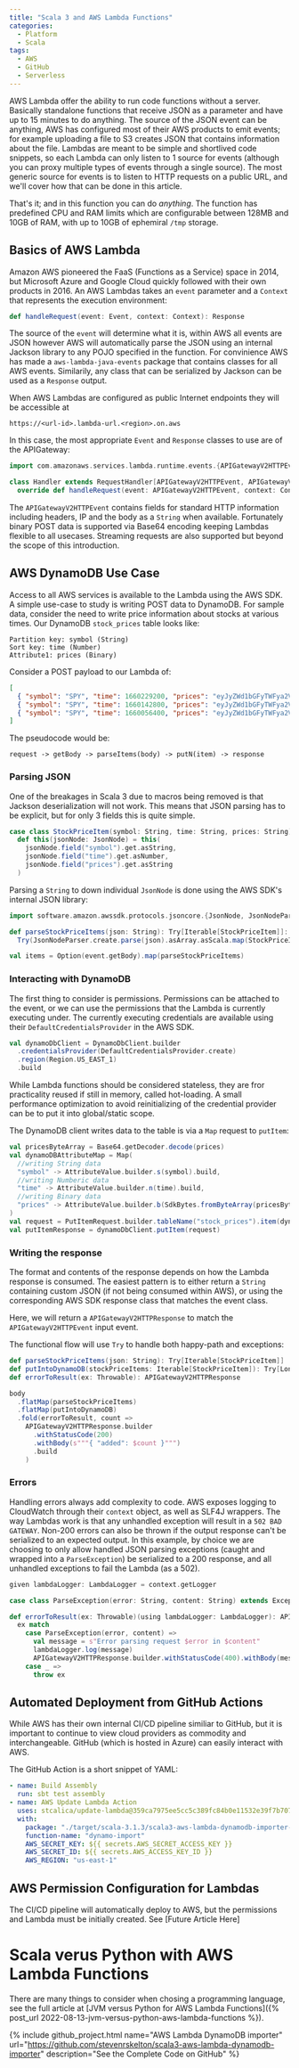 ```yaml
---
title: "Scala 3 and AWS Lambda Functions"
categories:
  - Platform
  - Scala
tags:
  - AWS
  - GitHub
  - Serverless
---
```

AWS Lambda offer the ability to run code functions without a server. Basically standalone functions that receive JSON as a parameter and have up to 15 minutes to do anything. The source of the JSON event can be anything, AWS has configured most of their AWS products to emit events; for example uploading a file to S3 creates JSON that contains information about the file. Lambdas are meant to be simple and shortlived code snippets, so each Lambda can only listen to 1 source for events (although you can proxy multiple types of events through a single source).  The most generic source for events is to listen to HTTP requests on a public URL, and we'll cover how that can be done in this article.

That's it; and in this function you can do _anything_.  The function has predefined CPU and RAM limits which are configurable between 128MB and 10GB of RAM, with up to 10GB of ephemiral `/tmp` storage.

## Basics of AWS Lambda

Amazon AWS pioneered the FaaS (Functions as a Service) space in 2014, but Microsoft Azure and Google Cloud quickly followed with their own products in 2016.  An AWS Lambdas takes an `event` parameter and a `Context` that represents the execution environment:

```scala
def handleRequest(event: Event, context: Context): Response
```

The source of the `event` will determine what it is, within AWS all events are JSON however AWS will automatically parse the JSON using an internal Jackson library to any POJO specified in the function.  For convinience AWS has made a `aws-lambda-java-events` package that contains classes for all AWS events. Similarily, any class that can be serialized by Jackson can be used as a `Response` output.

When AWS Lambdas are configured as public Internet endpoints they will be accessible at 
```
https://<url-id>.lambda-url.<region>.on.aws
```

In this case, the most appropriate `Event` and `Response` classes to use are of the APIGateway:
```scala
import com.amazonaws.services.lambda.runtime.events.{APIGatewayV2HTTPEvent, APIGatewayV2HTTPResponse}

class Handler extends RequestHandler[APIGatewayV2HTTPEvent, APIGatewayV2HTTPResponse] :
  override def handleRequest(event: APIGatewayV2HTTPEvent, context: Context): APIGatewayV2HTTPResponse =
```

The `APIGatewayV2HTTPEvent` contains fields for standard HTTP information including headers, IP and the body as a `String` when available.  Fortunately binary POST data is supported via Base64 encoding keeping Lambdas flexible to all usecases.  Streaming requests are also supported but beyond the scope of this introduction.

## AWS DynamoDB Use Case

Access to all AWS services is available to the Lambda using the AWS SDK.  A simple use-case to study is writing POST data to DynamoDB.
For sample data, consider the need to write price information about stocks at various times. Our DynamoDB `stock_prices` table looks like:
```
Partition key: symbol (String)
Sort key: time (Number)
Attribute1: prices (Binary)
```

Consider a POST payload to our Lambda of:
```JSON
[
  { "symbol": "SPY", "time": 1660229200, "prices": "eyJyZWd1bGFyTWFya2V0UHJpY2UiOjQxOS43OCwicHJldmlvdXNDbG9zZSI6NDIwLjAwfQ==" },
  { "symbol": "SPY", "time": 1660142800, "prices": "eyJyZWd1bGFyTWFya2V0UHJpY2UiOjQxMi42NywicHJldmlvdXNDbG9zZSI6NDE5LjMzfQ==" },
  { "symbol": "SPY", "time": 1660056400, "prices": "eyJyZWd1bGFyTWFya2V0UHJpY2UiOjQxOC4xMiwicHJldmlvdXNDbG9zZSI6NDE4Ljk4fQ==" }  
]
```
The pseudocode would be: 
```
request -> getBody -> parseItems(body) -> putN(item) -> response
```

### Parsing JSON

One of the breakages in Scala 3 due to macros being removed is that Jackson deserialization will not work.  This means that JSON parsing has to be explicit, but for only 3 fields this is quite simple.
```scala
case class StockPriceItem(symbol: String, time: String, prices: String):
  def this(jsonNode: JsonNode) = this(
    jsonNode.field("symbol").get.asString,
    jsonNode.field("time").get.asNumber,
    jsonNode.field("prices").get.asString
  )
```
Parsing a `String` to down individual `JsonNode` is done using the AWS SDK's internal JSON library:
```scala
import software.amazon.awssdk.protocols.jsoncore.{JsonNode, JsonNodeParser}

def parseStockPriceItems(json: String): Try[Iterable[StockPriceItem]]:
  Try(JsonNodeParser.create.parse(json).asArray.asScala.map(StockPriceItem.apply))

val items = Option(event.getBody).map(parseStockPriceItems)
```

### Interacting with DynamoDB

The first thing to consider is permissions.  Permissions can be attached to the event, or we can use the permissions that the Lambda is currently executing under.  The currently executing credentials are available using their `DefaultCredentialsProvider` in the AWS SDK.

```scala
val dynamoDbClient = DynamoDbClient.builder
  .credentialsProvider(DefaultCredentialsProvider.create)
  .region(Region.US_EAST_1)
  .build
```

While Lambda functions should be considered stateless, they are fror practicality reused if still in memory, called hot-loading. A small performance optimization to avoid reinitializing of the credential provider can be to put it into global/static scope.

The DynamoDB client writes data to the table is via a `Map` request to `putItem`:
```scala
val pricesByteArray = Base64.getDecoder.decode(prices)
val dynamoDBAttributeMap = Map(
  //writing String data
  "symbol" -> AttributeValue.builder.s(symbol).build,
  //writing Numberic data
  "time" -> AttributeValue.builder.n(time).build,
  //writing Binary data
  "prices" -> AttributeValue.builder.b(SdkBytes.fromByteArray(pricesByteArray)).build
)
val request = PutItemRequest.builder.tableName("stock_prices").item(dynamoDBAttributeMap).build
val putItemResponse = dynamoDbClient.putItem(request)
```
### Writing the response

The format and contents of the response depends on how the Lambda response is consumed.  The easiest pattern is to either return a `String` containing custom JSON (if not being consumed within AWS), or using the corresponding AWS SDK response class that matches the event class.

Here, we will return a `APIGatewayV2HTTPResponse` to match the `APIGatewayV2HTTPEvent` input event.

The functional flow will use `Try` to handle both happy-path and exceptions:
```scala
def parseStockPriceItems(json: String): Try[Iterable[StockPriceItem]]
def putIntoDynamoDB(stockPriceItems: Iterable[StockPriceItem]): Try[Long]
def errorToResult(ex: Throwable): APIGatewayV2HTTPResponse

body
  .flatMap(parseStockPriceItems)
  .flatMap(putIntoDynamoDB)
  .fold(errorToResult, count =>
    APIGatewayV2HTTPResponse.builder
      .withStatusCode(200)
      .withBody(s"""{ "added": $count }""")
      .build
    )
```

### Errors

Handling errors always add complexity to code. AWS exposes logging to CloudWatch through their `context` object, as well as SLF4J wrappers.  The way Lambdas work is that any unhandled exception will result in a `502 BAD GATEWAY`.  Non-200 errors can also be thrown if the output response can't be serialized to an expected output.  In this example, by choice we are choosing to only allow handled JSON parsing exceptions (caught and wrapped into a `ParseException`) be serialized to a 200 response, and all unhandled exceptions to fail the Lambda (as a 502).

```scala
given lambdaLogger: LambdaLogger = context.getLogger

case class ParseException(error: String, content: String) extends Exception(error)

def errorToResult(ex: Throwable)(using lambdaLogger: LambdaLogger): APIGatewayV2HTTPResponse =
  ex match
    case ParseException(error, content) =>
      val message = s"Error parsing request $error in $content"
      lambdaLogger.log(message)
      APIGatewayV2HTTPResponse.builder.withStatusCode(400).withBody(message).build
    case _ =>
      throw ex
```

## Automated Deployment from GitHub Actions

While AWS has their own internal CI/CD pipeline similiar to GitHub, but it is important to continue to view cloud providers as commodity and interchangeable.  GitHub (which is hosted in Azure) can easily interact with AWS.

The GitHub Action is a short snippet of YAML:
```yaml
- name: Build Assembly
  run: sbt test assembly
- name: AWS Update Lambda Action
  uses: stcalica/update-lambda@359ca7975ee5cc5c389fc84b0e11532e39f7b707
  with:
    package: "./target/scala-3.1.3/scala3-aws-lambda-dynamodb-importer-assembly-0.1.0.jar"
    function-name: "dynamo-import"
    AWS_SECRET_KEY: ${{ secrets.AWS_SECRET_ACCESS_KEY }}
    AWS_SECRET_ID: ${{ secrets.AWS_ACCESS_KEY_ID }}
    AWS_REGION: "us-east-1"
```

## AWS Permission Configuration for Lambdas

The CI/CD pipeline will automatically deploy to AWS, but the permissions and Lambda must be initially created.  See [Future Article Here]

# Scala verus Python with AWS Lambda Functions

There are many things to consider when chosing a programming language, see the full article at
[JVM versus Python for AWS Lambda Functions]({% post_url 2022-08-13-jvm-versus-python-aws-lambda-functions %}).

{% 
  include github_project.html 
  name="AWS Lambda DynamoDB importer"
  url="https://github.com/stevenrskelton/scala3-aws-lambda-dynamodb-importer"
  description="See the Complete Code on GitHub"
%}
